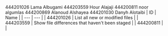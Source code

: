 444201026    Lama Albugami
444203559    Hour Alajaji
444200811    noor algumlas
444200869    Alanoud Alshayea
444201030    Danyh Alotaibi
| ID | Name |
| --- | --- |
| 444201026 | List all new or modified files |
| 444203559 | Show file differences that haven't been staged |
| 444200811 |                      |
